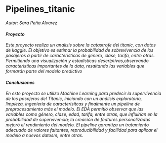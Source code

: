 # Pipelines_titanic
 *Autor: Sara Peña Alvarez*

#### *Proyecto*
 *Este proyecto realiza un analisis sobre la catastrofe del titanic, con datos de kaggle. El objetivo es estimar la probabilidad de sobrevivencia de los pasajeros a partir de caracteristicas de género, clase, tarifa, entre otras. Permitiendo una visualización y estadisticas descriptivas,observando caracteristicas importantes de la data, resaltando las variables que formarán parte del modelo predictivo*    

#### *Conclusiones*
 *En este proyecto se utilizo Machine Learning para predecir la supervivencia de los pasajeros del Titanic, iniciando con un análisis exploratorio, limpieza, ingenieria de caracterisitcas y finalmente un pipeline de preprocesamiento más el modelo. El EDA permitió observar que las variables como género, clase, edad, tarifa, entre otras, que influirían en la probabilidad de supervivencia; la creación de features personalizadas mejoró el rendimiento del modelo.*
 *El pipeline garantiza un tratamiento adecuado de valores faltantes, reproducibilidad y facilidad para aplicar el modelo a nuevos datosm, entre otras.*
